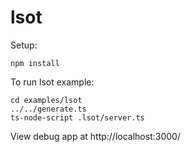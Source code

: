 # lsot

Setup:
```
npm install
```

To run lsot example:
```
cd examples/lsot
../../generate.ts
ts-node-script .lsot/server.ts
```

View debug app at http://localhost:3000/

